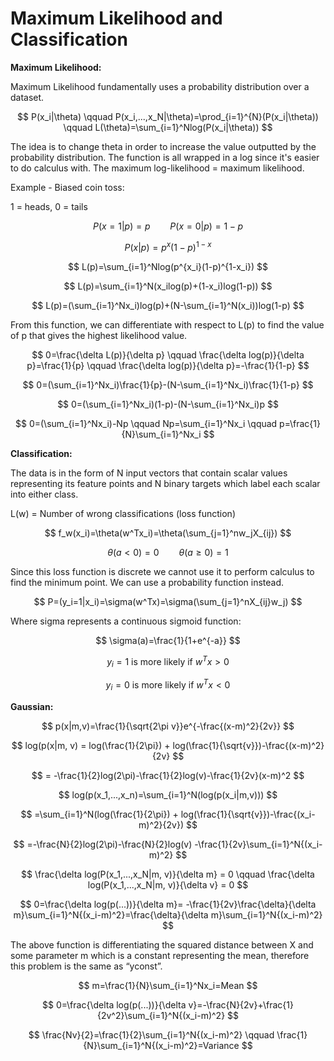 # Maximum Likelihood and Classification
**Maximum Likelihood:**

Maximum Likelihood fundamentally uses a probability distribution over a dataset.

$$ P(x_i|\theta) \qquad P(x_i,...,x_N|\theta)=\prod_{i=1}^{N}(P(x_i|\theta)) \qquad L(\theta)=\sum_{i=1}^Nlog(P(x_i|\theta)) $$

The idea is to change theta in order to increase the value outputted by the probability distribution. The function is all wrapped in a log since it's easier to do calculus with. The maximum log-likelihood = maximum likelihood. 

Example - Biased coin toss:

1 = heads, 0 = tails

$$ P(x=1|p)=p \qquad P(x=0|p)=1-p $$

$$ P(x|p)=p^x(1-p)^{1-x} $$

$$ L(p)=\sum_{i=1}^Nlog(p^{x_i}(1-p)^{1-x_i}) $$

$$ L(p)=\sum_{i=1}^N(x_ilog(p)+(1-x_i)log(1-p)) $$

$$ L(p)=(\sum_{i=1}^Nx_i)log(p)+(N-\sum_{i=1}^N(x_i))log(1-p) $$

From this function, we can differentiate with respect to L(p) to find the value of p that gives the highest likelihood value.

$$ 0=\frac{\delta L(p)}{\delta p} \qquad \frac{\delta log(p)}{\delta p}=\frac{1}{p} \qquad \frac{\delta log(p)}{\delta p}=-\frac{1}{1-p} $$

$$ 0=(\sum_{i=1}^Nx_i)\frac{1}{p}-(N-\sum_{i=1}^Nx_i)\frac{1}{1-p} $$

$$ 0=(\sum_{i=1}^Nx_i)(1-p)-(N-\sum_{i=1}^Nx_i)p $$

$$ 0=(\sum_{i=1}^Nx_i)-Np \qquad Np=\sum_{i=1}^Nx_i \qquad p=\frac{1}{N}\sum_{i=1}^Nx_i $$

**Classification:**

The data is in the form of N input vectors that contain scalar values representing its feature points and N binary targets which label each scalar into either class.

 L(w) = Number of wrong classifications (loss function) 

$$ f_w(x_i)=\theta(w^Tx_i)=\theta(\sum_{j=1}^nw_jX_{ij}) $$

$$ \theta(a<0)=0 \qquad \theta(a\ge 0)=1 $$

Since this loss function is discrete we cannot use it to perform calculus to find the minimum point. We can use a probability function instead.

$$ P=(y_i=1|x_i)=\sigma(w^Tx)=\sigma(\sum_{j=1}^nX_{ij}w_j) $$

Where sigma represents a continuous sigmoid function:

$$ \sigma(a)=\frac{1}{1+e^{-a}} $$

$$ y_i = 1 \text{ is more likely if }w^Tx>0 $$

$$ y_i=0 \text{ is more likely if } w^Tx <0 $$

**Gaussian:**

$$ p(x|m,v)=\frac{1}{\sqrt{2\pi v}}e^{-\frac{(x-m)^2}{2v}} $$

$$ log(p(x|m, v) = log(\frac{1}{2\pi}) + log(\frac{1}{\sqrt{v}})-\frac{(x-m)^2}{2v} $$

$$ = -\frac{1}{2}log(2\pi)-\frac{1}{2}log(v)-\frac{1}{2v}(x-m)^2 $$

$$ log(p(x_1,...,x_n)=\sum_{i=1}^N(log(p(x_i|m,v))) $$

$$ =\sum_{i=1}^N(log(\frac{1}{2\pi}) + log(\frac{1}{\sqrt{v}})-\frac{(x_i-m)^2}{2v}) $$

$$ =-\frac{N}{2}log(2\pi)-\frac{N}{2}log(v)
-\frac{1}{2v}\sum_{i=1}^N{(x_i-m)^2} $$

$$ \frac{\delta log(P(x_1,...,x_N|m, v)}{\delta m}
 = 0 \qquad \frac{\delta log(P(x_1,...,x_N|m, v)}{\delta v}
 = 0 $$

$$ 0=\frac{\delta log(p(...))}{\delta m}= -\frac{1}{2v}\frac{\delta}{\delta m}\sum_{i=1}^N{(x_i-m)^2}=\frac{\delta}{\delta m}\sum_{i=1}^N{(x_i-m)^2}
 $$

The above function is differentiating the squared distance between X and some parameter m which is a constant representing the mean, therefore this problem is the same as “yconst”.

$$ m=\frac{1}{N}\sum_{i=1}^Nx_i=Mean $$

$$ 0=\frac{\delta log(p(...))}{\delta v}=-\frac{N}{2v}+\frac{1}{2v^2}\sum_{i=1}^N{(x_i-m)^2} $$

$$ \frac{Nv}{2}=\frac{1}{2}\sum_{i=1}^N{(x_i-m)^2} \qquad \frac{1}{N}\sum_{i=1}^N{(x_i-m)^2}=Variance $$

<br/>

